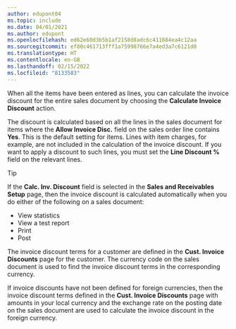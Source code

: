 ```yaml
---
author: edupont04
ms.topic: include
ms.date: 04/01/2021
ms.author: edupont
ms.openlocfilehash: ed62e60d3b5b1af2158d8adc6c411884ea4c12aa
ms.sourcegitcommit: ef80c461713fff1a75998766e7a4ed3a7c6121d0
ms.translationtype: HT
ms.contentlocale: en-GB
ms.lasthandoff: 02/15/2022
ms.locfileid: "8133583"
---
```

When all the items have been entered as lines, you can calculate the invoice discount for the entire sales document by choosing the **Calculate Invoice Discount** action.

The discount is calculated based on all the lines in the sales document for items where the **Allow Invoice Disc.** field on the sales order line contains **Yes**. This is the default setting for items. Lines with item charges, for example, are not included in the calculation of the invoice discount. If you want to apply a discount to such lines, you must set the **Line Discount %** field on the relevant lines.  

> [!TIP]
> If the **Calc. Inv. Discount** field is selected in the **Sales and Receivables Setup** page, then the invoice discount is calculated automatically when you do either of the following on a sales document:
>
> * View statistics
> * View a test report
> * Print
> * Post

The invoice discount terms for a customer are defined in the **Cust. Invoice Discounts** page for the customer. The currency code on the sales document is used to find the invoice discount terms in the corresponding currency.

If invoice discounts have not been defined for foreign currencies, then the invoice discount terms defined in the **Cust. Invoice Discounts** page with amounts in your local currency and the exchange rate on the posting date on the sales document are used to calculate the invoice discount in the foreign currency.
